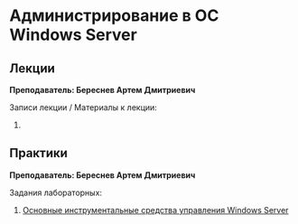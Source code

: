 # Администрирование в ОС Windows Server

## Лекции

**Преподаватель: Береснев Артем Дмитриевич**

Записи лекции / Материалы к лекции:

1. []()

## Практики

**Преподаватель: Береснев Артем Дмитриевич**

Задания лабораторных:

1. [Основные инструментальные средства управления Windows Server](https://drive.google.com/file/d/1VgQ9qo_Zw7qxGYeZfq3R26m9NvMglYGI/view?usp=sharing)
